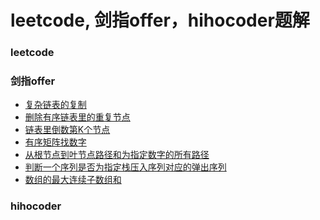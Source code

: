 # leetcode, 剑指offer，hihocoder题解

### leetcode 

### 剑指offer
- [复杂链表的复制](https://github.com/fengzhongliusu/algorithm/blob/master/sword/CopyLinkNodes.java)
- [删除有序链表里的重复节点]()
- [链表里倒数第K个节点]()
- [有序矩阵找数字]()
- [从根节点到叶节点路径和为指定数字的所有路径]()
- [判断一个序列是否为指定栈压入序列对应的弹出序列]()
- [数组的最大连续子数组和]()

### hihocoder 
